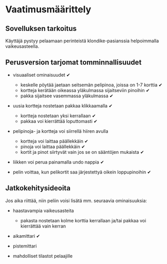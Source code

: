 # **Vaatimusmäärittely**

## **Sovelluksen tarkoitus**

Käyttäjä pystyy pelaamaan perinteistä klondike-pasianssia helpoimmalla vaikeusasteella.

## **Perusversion tarjomat tomminnallisuudet**

- visuaaliset ominaisuudet ✔
  - keskelle pöytää jaetaan seitsemän pelipinoa, joissa on 1-7 korttia ✔
  - kortteja kerätään oikeassa yläkulmassa sijaitseviin pinoihin ✔
  - pakka sijaitsee vasemmassa yläkulmassa  ✔
  
- uusia kortteja nostetaan pakkaa klikkaamalla  ✔
  - kortteja nostetaan yksi kerrallaan  ✔
  - pakkaa voi kierrättää loputtomasti  ✔

- pelipinoja- ja kortteja voi siirrellä hiiren avulla
  - kortteja voi laittaa päällekkäin ✔
  - pinoja voi laittaa päällekkäin ✔
  - kortit ja pinot siirtyvät vain jos se on sääntöjen mukaista ✔
  
- liikken voi perua painamalla undo nappia ✔
  
- pelin voittaa, kun pelikortit saa järjestettyä oikein loppupinoihin ✔

## **Jatkokehitysideoita**

Jos aika riittää, niin peliin voisi lisätä mm. seuraavia ominaisuuksia:

- haastavampia vaikeusasteita
  - pakasta nostetaan kolme korttia kerrallaan ja/tai pakkaa voi kierrättää vain kerran
  
- aikamittari ✔

- pistemittari

- mahdolliset tilastot pelaajille

